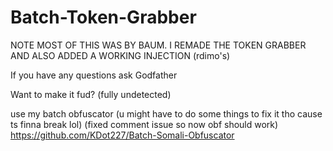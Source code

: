 # Batch-Token-Grabber

NOTE MOST OF THIS WAS BY BAUM. I REMADE THE TOKEN GRABBER AND ALSO ADDED A WORKING INJECTION (rdimo's)

If you have any questions ask Godfather

Want to make it fud? (fully undetected)

use my batch obfuscator (u might have to do some things to fix it tho cause ts finna break lol) (fixed comment issue so now obf should work)
https://github.com/KDot227/Batch-Somali-Obfuscator
